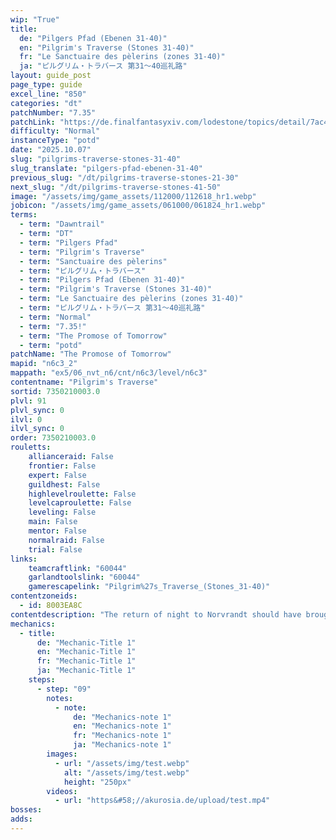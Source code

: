 ```yaml
---
wip: "True"
title:
  de: "Pilgers Pfad (Ebenen 31-40)"
  en: "Pilgrim's Traverse (Stones 31-40)"
  fr: "Le Sanctuaire des pèlerins (zones 31-40)"
  ja: "ピルグリム・トラバース 第31～40巡礼路"
layout: guide_post
page_type: guide
excel_line: "850"
categories: "dt"
patchNumber: "7.35"
patchLink: "https://de.finalfantasyxiv.com/lodestone/topics/detail/7ac423a7327836211fb9d13ced01367bdd8e6712"
difficulty: "Normal"
instanceType: "potd"
date: "2025.10.07"
slug: "pilgrims-traverse-stones-31-40"
slug_translate: "pilgers-pfad-ebenen-31-40"
previous_slug: "/dt/pilgrims-traverse-stones-21-30"
next_slug: "/dt/pilgrims-traverse-stones-41-50"
image: "/assets/img/game_assets/112000/112618_hr1.webp"
jobicon: "/assets/img/game_assets/061000/061824_hr1.webp"
terms:
  - term: "Dawntrail"
  - term: "DT"
  - term: "Pilgers Pfad"
  - term: "Pilgrim's Traverse"
  - term: "Sanctuaire des pèlerins"
  - term: "ピルグリム・トラバース"
  - term: "Pilgers Pfad (Ebenen 31-40)"
  - term: "Pilgrim's Traverse (Stones 31-40)"
  - term: "Le Sanctuaire des pèlerins (zones 31-40)"
  - term: "ピルグリム・トラバース 第31～40巡礼路"
  - term: "Normal"
  - term: "7.35!"
  - term: "The Promose of Tomorrow"
  - term: "potd"
patchName: "The Promose of Tomorrow"
mapid: "n6c3_2"
mappath: "ex5/06_nvt_n6/cnt/n6c3/level/n6c3"
contentname: "Pilgrim's Traverse"
sortid: 7350210003.0
plvl: 91
plvl_sync: 0
ilvl: 0
ilvl_sync: 0
order: 7350210003.0
rouletts:
    allianceraid: False
    frontier: False
    expert: False
    guildhest: False
    highlevelroulette: False
    levelcaproulette: False
    leveling: False
    main: False
    mentor: False
    normalraid: False
    trial: False
links:
    teamcraftlink: "60044"
    garlandtoolslink: "60044"
    gamerescapelink: "Pilgrim%27s_Traverse_(Stones_31-40)"
contentzoneids:
  - id: 8003EA8C
contentdescription: "The return of night to Norvrandt should have brought peaceful slumber to the Church of the First Light, but within its ruined chapels crawls an uneasy horde of sin eaters. With the aid of the faerie king, you must venture down the pilgrim road to attend an unlikely funeral and grant eternal rest to all who yet yearn for oblivion."
mechanics:
  - title:
      de: "Mechanic-Title 1"
      en: "Mechanic-Title 1"
      fr: "Mechanic-Title 1"
      ja: "Mechanic-Title 1"
    steps:
      - step: "09"
        notes:
          - note:
              de: "Mechanics-note 1"
              en: "Mechanics-note 1"
              fr: "Mechanics-note 1"
              ja: "Mechanics-note 1"
        images:
          - url: "/assets/img/test.webp"
            alt: "/assets/img/test.webp"
            height: "250px"
        videos:
          - url: "https&#58;//akurosia.de/upload/test.mp4"
bosses:
adds:
---
```

